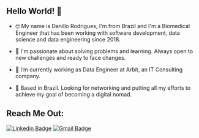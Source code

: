 ## Hello World! 👋

- 🤓 My name is Danillo Rodrigues, I'm from Brazil and I'm a Biomedical Engineer that has been working with software development, data science and data engineering since 2018.

- 🚀 I'm passionate about solving problems and learning. Always open to new challenges and ready to face changes.

- 🌱 I’m currently working as Data Engineer at Arbit, an IT Consulting company.

- 👀 Based in Brazil. Looking for networking and putting all my efforts to achieve my goal of becoming a digital nomad.

## Reach Me Out: 
[![Linkedin Badge](https://img.shields.io/badge/-Danillo%20Rodrigues-0099ff?style=flat-square&logo=Linkedin&logoColor=white&link=https://www.linkedin.com/in/danillo-rodrigues/)](https://www.linkedin.com/in/danillo-rodrigues/) 
[![Gmail Badge](https://img.shields.io/badge/-danillorodrigues.ds@gmail.com-ff6347?style=flat-square&logo=Gmail&logoColor=white&link=mailto:danillorodrigues.ds@gmail.com)](mailto:danillorodrigues.ds@gmail.com)
